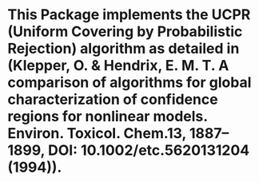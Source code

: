 # This Package implements the UCPR (Uniform Covering by Probabilistic Rejection) algorithm as detailed in (Klepper, O. & Hendrix, E. M. T. A comparison of algorithms for global characterization of confidence regions for nonlinear models. Environ. Toxicol. Chem.13, 1887–1899, DOI: 10.1002/etc.5620131204 (1994)).
